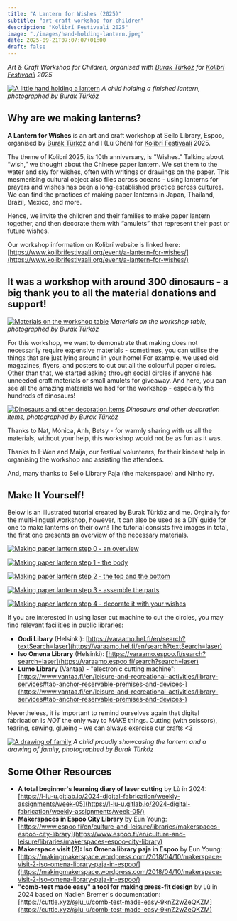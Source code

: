 ```yaml
---
title: "A Lantern for Wishes (2025)"
subtitle: "art-craft workshop for children"
description: "Kolibrí Festivaali 2025"
image: "./images/hand-holding-lantern.jpeg"
date: 2025-09-21T07:07:07+01:00
draft: false
---
```


*Art & Craft Workshop for Children, organised with [Burak Türköz](https://burakturkoz.gitlab.io/design-portfolio/) for [Kolibrí Festivaali](https://www.kolibrifestivaali.org/) 2025*

[![A little hand holding a lantern](./images/hand-holding-lantern.jpeg)](./images/hand-holding-lantern.jpeg)
*A child holding a finished lantern, photographed by Burak Türköz*

## Why are we making lanterns?

**A Lantern for Wishes** is an art and craft workshop at Sello Library, Espoo, organised by [Burak Türköz](https://burakturkoz.gitlab.io/design-portfolio/) and I (Lù Chén) for [Kolibrí Festivaali](https://www.kolibrifestivaali.org/) 2025.

The theme of Kolibrí 2025, its 10th anniversary, is "Wishes." Talking about “wish,” we thought about the Chinese paper lantern. We set them to the water and sky for wishes, often with writings or drawings on the paper. This mesmerising cultural object also flies across oceans - using lanterns for prayers and wishes has been a long-established practice across cultures. We can find the practices of making paper lanterns in Japan, Thailand, Brazil, Mexico, and more.

Hence, we invite the children and their families to make paper lantern together, and then decorate them with “amulets” that represent their past or future wishes. 

Our workshop information on Kolibrí website is linked here: [https://www.kolibrifestivaali.org/event/a-lantern-for-wishes/](https://www.kolibrifestivaali.org/event/a-lantern-for-wishes/)

## It was a workshop with around 300 dinosaurs - a big thank you to all the material donations and support!

[![Materials on the workshop table](./images/materials.jpeg)](./images/materials.jpeg)
*Materials on the workshop table, photographed by Burak Türköz*

For this workshop, we want to demonstrate that making does not necessarily require expensive materials - sometimes, you can utilise the things that are just lying around in your home! For example, we used old magazines, flyers, and posters to cut out all the colourful paper circles. Other than that, we started asking through social circles if anyone has unneeded craft materials or small amulets for giveaway. And here, you can see all the amazing materials we had for the workshop - especially the hundreds of dinosaurs!

[![Dinosaurs and other decoration items](./images/dinosaurs.jpeg)](./images/dinosaurs.jpeg)
*Dinosaurs and other decoration items, photographed by Burak Türköz*

Thanks to Nat, Mónica, Anh, Betsy - for warmly sharing with us all the materials, without your help, this workshop would not be as fun as it was.

Thanks to I-Wen and Maija, our festival volunteers, for their kindest help in organising the workshop and assisting the attendees.

And, many thanks to Sello Library Paja (the makerspace) and Ninho ry.

## Make It Yourself!

Below is an illustrated tutorial created by Burak Türköz and me. Orginally for the multi-lingual workshop, however, it can also be used as a DIY guide for one to make lanterns on their own! The tutorial consists five images in total, the first one presents an overview of the necessary materials.

[![Making paper lantern step 0 - an overview](./images/0-instructions.jpg)](./images/0-instructions.jpg)

[![Making paper lantern step 1 - the body](./images/1-instructions.jpg)](./images/1-instructions.jpg)

[![Making paper lantern step 2 - the top and the bottom](./images/2-instructions.jpg)](./images/2-instructions.jpg)

[![Making paper lantern step 3 - assemble the parts](./images/3-instructions.jpg)](./images/3-instructions.jpg)

[![Making paper lantern step 4 - decorate it with your wishes](./images/4-instructions.jpg)](./images/4-instructions.jpg)


If you are interested in using laser cut machine to cut the circles, you may find relevant facilities in public libraries:
- **Oodi Libary** (Helsinki): [https://varaamo.hel.fi/en/search?textSearch=laser](https://varaamo.hel.fi/en/search?textSearch=laser)
- **Iso Omena Library** (Helsinki): [https://varaamo.espoo.fi/search?search=laser](https://varaamo.espoo.fi/search?search=laser)
- **Lumo Library** (Vantaa) - "electronic cutting machine": [https://www.vantaa.fi/en/leisure-and-recreational-activities/library-services#tab-anchor-reservable-premises-and-devices-](https://www.vantaa.fi/en/leisure-and-recreational-activities/library-services#tab-anchor-reservable-premises-and-devices-)

Nevertheless, it is important to remind ourselves again that digital fabrication is *NOT* the only way to *MAKE* things. Cutting (with scissors), tearing, sewing, glueing - we can always exercise our crafts <3

[![A drawing of family](./images/lantern-family-drawing.jpeg)](./images/lantern-family-drawing.jpeg)
*A child proudly showcasing the lantern and a drawing of family, photographed by Burak Türköz*

## Some Other Resources
- **A total beginner's learning diary of laser cutting** by Lù in 2024: [https://l-lu-u.gitlab.io/2024-digital-fabrication/weekly-assignments/week-05](https://l-lu-u.gitlab.io/2024-digital-fabrication/weekly-assignments/week-05/)
- **Makerspaces in Espoo City Library** by Eun Young: [https://www.espoo.fi/en/culture-and-leisure/libraries/makerspaces-espoo-city-library](https://www.espoo.fi/en/culture-and-leisure/libraries/makerspaces-espoo-city-library)
- **Makerspace visit (2): Iso Omena library paja in Espoo** by Eun Young: [https://makingmakerspace.wordpress.com/2018/04/10/makerspace-visit-2-iso-omena-library-paja-in-espoo/](https://makingmakerspace.wordpress.com/2018/04/10/makerspace-visit-2-iso-omena-library-paja-in-espoo/)
- **"comb-test made easy" a tool for making press-fit design** by Lù in 2024 based on Nadieh Bremer's documentation: [https://cuttle.xyz/@lu_u/comb-test-made-easy-9knZ2wZeQKZM](https://cuttle.xyz/@lu_u/comb-test-made-easy-9knZ2wZeQKZM)